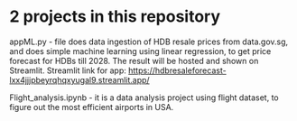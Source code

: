 # 2 projects in this repository
appML.py - file does data ingestion of HDB resale prices from data.gov.sg, and does simple machine learning using linear regression, to get price forecast for HDBs till 2028. The result will be hosted and shown on Streamlit. 
Streamlit link for app: https://hdbresaleforecast-lxx4jjjpbeyrqhqxyugal9.streamlit.app/

Flight_analysis.ipynb - it is a data analysis project using flight dataset, to figure out the most efficient airports in USA. 
